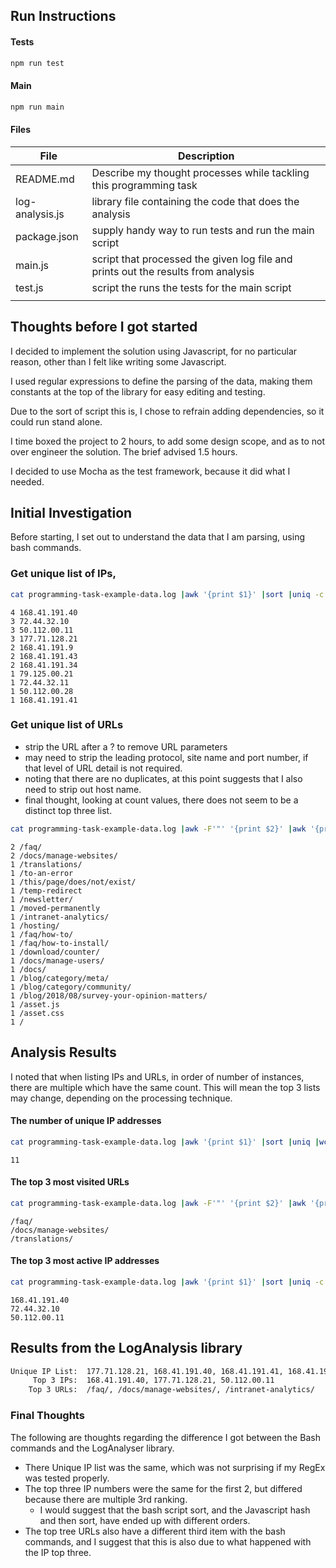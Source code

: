 ## Run Instructions

#### Tests

```bash
npm run test
```

#### Main

```bash
npm run main
```

#### Files

| File  | Description  |
|---|---|
| README.md | Describe my thought processes while tackling this programming task | 
| log-analysis.js | library file containing the code that does the analysis |
| package.json | supply handy way to run tests and run the main script |
| main.js | script that processed the given log file and prints out the results from analysis  |
| test.js | script the runs the tests for the main script |
| | |
## Thoughts before I got started

I decided to implement the solution using Javascript, for no particular reason, other than I felt like writing some Javascript.

I used regular expressions to define the parsing of the data, making them constants at the top of the library for easy editing and testing.

Due to the sort of script this is, I chose to refrain adding dependencies, so it could run stand alone.

I time boxed the project to 2 hours, to add some design scope, and as to not over engineer the solution. The brief advised 1.5 hours.

I decided to use Mocha as the test framework, because it did what I needed.

## Initial Investigation

Before starting, I set out to understand the data that I am parsing, using bash commands.

### Get unique list of IPs,

```bash
cat programming-task-example-data.log |awk '{print $1}' |sort |uniq -c |sort -rn
```

```text
4 168.41.191.40
3 72.44.32.10
3 50.112.00.11
3 177.71.128.21
2 168.41.191.9
2 168.41.191.43
2 168.41.191.34
1 79.125.00.21
1 72.44.32.11
1 50.112.00.28
1 168.41.191.41
```

### Get unique list of URLs

  - strip the URL after a ? to remove URL parameters
  - may need to strip the leading protocol, site name and port number, if that level of URL detail is not required.
  - noting that there are no duplicates, at this point suggests that I also need to strip out host name.
  - final thought, looking at count values, there does not seem to be a distinct top three list.

```bash
cat programming-task-example-data.log |awk -F'"' '{print $2}' |awk '{print $2}' |sed 's/http:\/\/[A-z.-]*\//\//g' |sort |uniq -c |sort -rn
```

```text
2 /faq/
2 /docs/manage-websites/
1 /translations/
1 /to-an-error
1 /this/page/does/not/exist/
1 /temp-redirect
1 /newsletter/
1 /moved-permanently
1 /intranet-analytics/
1 /hosting/
1 /faq/how-to/
1 /faq/how-to-install/
1 /download/counter/
1 /docs/manage-users/
1 /docs/
1 /blog/category/meta/
1 /blog/category/community/
1 /blog/2018/08/survey-your-opinion-matters/
1 /asset.js
1 /asset.css
1 /
```

## Analysis Results

I noted that when listing IPs and URLs, in order of number of instances,
there are multiple which have the same count. This will mean the top 3
lists may change, depending on the processing technique.

#### The number of unique IP addresses

```bash
cat programming-task-example-data.log |awk '{print $1}' |sort |uniq |wc -l
```

```text
11
```

#### The top 3 most visited URLs

```bash
cat programming-task-example-data.log |awk -F'"' '{print $2}' |awk '{print $2}' |sed 's/http:\/\/[A-z.-]*\//\//g' |sort |uniq -c |sort -rn |head -3 |awk '{print $2}'
```

```text
/faq/
/docs/manage-websites/
/translations/
```

#### The top 3 most active IP addresses

```bash
cat programming-task-example-data.log |awk '{print $1}' |sort |uniq -c |sort -rn |head -3 |awk '{print $2}'
```

```text
168.41.191.40
72.44.32.10
50.112.00.11
```

## Results from the LogAnalysis library

```bash
Unique IP List:  177.71.128.21, 168.41.191.40, 168.41.191.41, 168.41.191.9, 168.41.191.34, 50.112.00.28, 50.112.00.11, 72.44.32.11, 72.44.32.10, 168.41.191.43, 79.125.00.21
     Top 3 IPs:  168.41.191.40, 177.71.128.21, 50.112.00.11
    Top 3 URLs:  /faq/, /docs/manage-websites/, /intranet-analytics/
```

### Final Thoughts

The following are thoughts regarding the difference I got between the Bash commands and the LogAnalyser library.

- There Unique IP list was the same, which was not surprising if my RegEx was tested properly.
- The top three IP numbers were the same for the first 2, but differed because there are multiple 3rd ranking.
  - I would suggest that the bash script sort, and the Javascript hash and then sort, have ended up with different orders.
- The top tree URLs also have a different third item with the bash commands, and I suggest that this is also due to what happened with the IP top three.